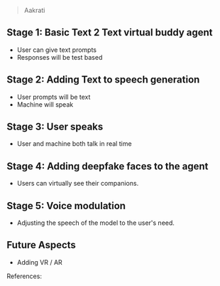 > Aakrati


## Stage 1: Basic Text 2 Text virtual buddy agent
- User can give text prompts 
- Responses will be test based

## Stage 2: Adding Text to speech generation

- User prompts will be text
- Machine will speak

## Stage 3: User speaks

- User and machine both talk in real time

## Stage 4: Adding deepfake faces to the agent

- Users can virtually see their companions.

## Stage 5: Voice modulation

- Adjusting the speech of the model to the user's need.

## Future Aspects

- Adding VR / AR


References:
